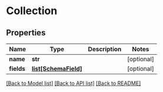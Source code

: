 # Collection

## Properties
Name | Type | Description | Notes
------------ | ------------- | ------------- | -------------
**name** | **str** |  | [optional] 
**fields** | [**list[SchemaField]**](SchemaField.md) |  | [optional] 

[[Back to Model list]](../README.md#documentation-for-models) [[Back to API list]](../README.md#documentation-for-api-endpoints) [[Back to README]](../README.md)


